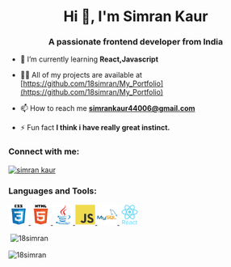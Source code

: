 <h1 align="center">Hi 👋, I'm Simran Kaur</h1>
<h3 align="center">A passionate frontend developer from India</h3>

- 🌱 I’m currently learning **React,Javascript**

- 👨‍💻 All of my projects are available at [https://github.com/18simran/My_Portfolio](https://github.com/18simran/My_Portfolio)

- 📫 How to reach me **simrankaur44006@gmail.com**

- ⚡ Fun fact **I think i have really great instinct.**

<h3 align="left">Connect with me:</h3>
<p align="left">
<a href="https://linkedin.com/in/simran kaur" target="blank"><img align="center" src="https://raw.githubusercontent.com/rahuldkjain/github-profile-readme-generator/master/src/images/icons/Social/linked-in-alt.svg" alt="simran kaur" height="30" width="40" /></a>
</p>

<h3 align="left">Languages and Tools:</h3>
<p align="left"> <a href="https://www.w3schools.com/css/" target="_blank" rel="noreferrer"> <img src="https://raw.githubusercontent.com/devicons/devicon/master/icons/css3/css3-original-wordmark.svg" alt="css3" width="40" height="40"/> </a> <a href="https://www.w3.org/html/" target="_blank" rel="noreferrer"> <img src="https://raw.githubusercontent.com/devicons/devicon/master/icons/html5/html5-original-wordmark.svg" alt="html5" width="40" height="40"/> </a> <a href="https://www.java.com" target="_blank" rel="noreferrer"> <img src="https://raw.githubusercontent.com/devicons/devicon/master/icons/java/java-original.svg" alt="java" width="40" height="40"/> </a> <a href="https://developer.mozilla.org/en-US/docs/Web/JavaScript" target="_blank" rel="noreferrer"> <img src="https://raw.githubusercontent.com/devicons/devicon/master/icons/javascript/javascript-original.svg" alt="javascript" width="40" height="40"/> </a> <a href="https://www.mysql.com/" target="_blank" rel="noreferrer"> <img src="https://raw.githubusercontent.com/devicons/devicon/master/icons/mysql/mysql-original-wordmark.svg" alt="mysql" width="40" height="40"/> </a> <a href="https://reactjs.org/" target="_blank" rel="noreferrer"> <img src="https://raw.githubusercontent.com/devicons/devicon/master/icons/react/react-original-wordmark.svg" alt="react" width="40" height="40"/> </a> </p>

<p>&nbsp;<img align="center" src="https://github-readme-stats.vercel.app/api?username=18simran&show_icons=true&locale=en" alt="18simran" /></p>

<p><img align="center" src="https://github-readme-streak-stats.herokuapp.com/?user=18simran&" alt="18simran" /></p>

